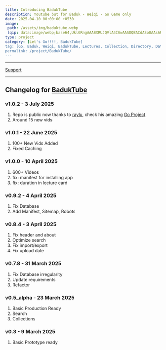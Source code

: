 ```yaml
---
title: Introducing BadukTube
description: Youtube but for Baduk - Weiqi - Go Game only
date: 2025-04-10 00:00:00 +0530
image:
 path: /assets/img/baduktube.webp
 lqip: data:image/webp;base64,UklGRngAAABXRUJQVlA4IGwAAADQBACdASoUAAsAPzmEuVOvKKWisAgB4CcJbACdL14T/Z/8B5RznLO3DRLSD+gqAAD+pTvALsE5Aze3BBPtWiw3EhyWB2PgMBthd+nSsToCznGqn7eFTTskaQ73Dt7yTYyh1bG1OdiLU1oAAAA=
type: project
category: [Let's Go!!!!, BadukTube]
tag: [Go, Baduk, Weiqi, BadukTube, Lectures, Collection, Directory, Database, Resources]
permalink: /project/BadukTube/
---
```


<hr>
<a href="/Support/" class="btn grn fas fa-money-bill"> Support</a> 

---

## Changelog for [BadukTube](https://baduktube.soumyak4.in)

### v1.0.2 - 3 July 2025

1. Repo is public now thanks to [raylu](https://github.com/raylu), check his amazing [Go Project](https://sgf.raylu.net/)
2. Around 15 new vids

### v1.0.1 - 22 June 2025

1. 100+ New Vids Added
2. Fixed Caching

### v1.0.0 - 10 April 2025

1. 600+ Videos
2. fix: manifest for installing app
3. fix: duration in lecture card

### v0.9.2 - 4 April 2025

1. Fix Database
2. Add Manifest, Sitemap, Robots

### v0.8.4 - 3 April 2025

1. Fix header and about
2. Optimize search
3. Fix import/export
4. Fix upload date

### v0.7.8 - 31 March 2025

1. Fix Database irregularity
2. Update requirements
3. Refactor

### v0.5_alpha - 23 March 2025

1. Basic Production Ready
2. Search
3. Collections

### v0.3 - 9 March 2025

1. Basic Prototype ready